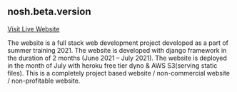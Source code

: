 ## nosh.beta.version
[Visit Live Website](https://noshbeta.herokuapp.com/)

The website is a full stack web development project developed as a part of summer training 2021. The website is developed with django framework in the duration of 2 months (June 2021 – July 2021). The website is deployed in the month of July with heroku free tier dyno & AWS S3(serving static files). This is a completely project based website / non-commercial website / non-profitable website.
